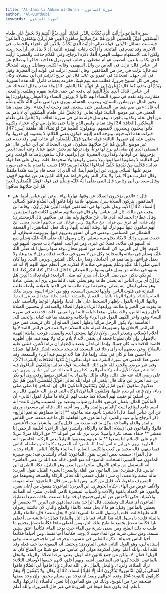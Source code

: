 ```yaml
---
title: 'Al-Jami li Ahkam al-Quran - سورة الماعون'
author: 'Al-Qurthubi'
keywords: 'سورة الماعون'
---
```


سورة الماعون
أَرَأَيْتَ الَّذِي يُكَذِّبُ بِالدِّينِ
فَذلِكَ الَّذِي يَدُعُّ الْيَتِيمَ
وَلا يَحُضُّ عَلى طَعامِ الْمِسْكِينِ
فَوَيْلٌ لِلْمُصَلِّينَ
الَّذِينَ هُمْ عَنْ صَلاتِهِمْ ساهُونَ
الَّذِينَ هُمْ يُراؤُنَ
وَيَمْنَعُونَ الْماعُونَ
فيه ست مسائل:
الأولى: قوله تعالى:
أَرَأَيْتَ الَّذِي يُكَذِّبُ بِالدِّينِ
أي بالجزاء والحساب في الآخرة، وقد تقدم في الفاتحة. وأَ رَأَيْتَ بإثبات الهمزة الثانية، إذ لا يقال في أرأيت: ريت، ولكن ألف الاستفهام سهلت الهمزة ألفا، ذكره الزجاج.
وفي الكلام حذف، والمعنى: أرأيت الذي يكذب بالدين: أمصيب هو أم مخطئ. واختلف فيمن نزل هذا فيه، فذكر أبو صالح عن ابن عباس قال: نزلت في العاص بن وائل السهمي، وقاله الكلبي ومقاتل.
وروى الضحاك عنه قال: نزلت في رجل من المنافقين.
وقال السدي: نزلت في الوليد ابن المغيرة. وقيل في أبي جهل. الضحاك: في عمرو بن عائذ. قال ابن جريج: نزلت في أبي سفيان، وكان ينحر في كل أسبوع جزورا، فطلب منه يتيم شيئا، فقرعه بعصاه، فأنزل الله هذه السورة. ويَدُعُّ أي يدفع، كما قال:
يُدَعُّونَ إِلى نارِ جَهَنَّمَ دَعًّا
[الطور: 13] وقد تقدم.
وقال الضحاك عن ابن عباس: فَذلِكَ الَّذِي يَدُعُّ الْيَتِيمَ أي يدفعه عن حقه. قتادة: يقهره ويظلمه. والمعنى متقارب. وقد تقدم في سورة النساء أنهم كانوا لا يورثون النساء ولا الصغار، ويقولون: إنما يحوز المال من يطعن بالسنان، ويضرب بالحسام. وروي عن النبي صَلَّى اللَّهُ عَلَيْهِ وَسَلَّمَ أنه قال:
«من ضم يتيما من المسلمين حتى يستغني فقد وجبت له الجنة»
. وقد مضى هذا المعنى في غير موضع.
الثانية: قوله تعالى:
وَلا يَحُضُّ عَلى طَعامِ الْمِسْكِينِ
أي لا يأمر به، من أجل بخله وتكذيبه بالجزاء. وهو مثل قوله تعالى في سورة الحاقة:
وَلا يَحُضُّ عَلى طَعامِ الْمِسْكِينِ
[الحاقة: 34] وقد تقدم. وليس الذم عاما حتى يتناول من تركه عجزا، ولكنهم كانوا يبخلون ويعتذرون لأنفسهم، ويقولون:
أَنُطْعِمُ مَنْ لَوْ يَشاءُ اللَّهُ أَطْعَمَهُ
[يس: 47]، فنزلت هذه الآية فيهم، وتوجه الذم إليهم. فيكون معنى الكلام: لا يفعلونه إن قدروا، ولا يحثون عليه إن عسروا.
الثالثة: قوله تعالى:
فَوَيْلٌ لِلْمُصَلِّينَ
أي عذاب لهم. وقد تقدم في غير موضع..
الَّذِينَ هُمْ عَنْ صَلاتِهِمْ ساهُونَ
، فروى الضحاك عن ابن عباس قال: هو المصلي الذي إن صلى لم يرج لها ثوابا، وإن تركها لم يخش عليها عقابا. وعنه أيضا: الذين يؤخرونها عن أوقاتها. وكذا روى المغيرة عن إبراهيم، قال: ساهون بإضاعة الوقت. وعن أبي العالية: لا يصلونها لمواقيتها، ولا يتمون ركوعها ولا سجودها. قلت: ويدل على هذا قوله تعالى:
فَخَلَفَ مِنْ بَعْدِهِمْ خَلْفٌ أَضاعُوا الصَّلاةَ
[مريم: 59] حسب ما تقدم بيانه في سورة مريم عليها السلام.
وروى عن إبراهيم أيضا: أنه الذي إذا سجد قام برأسه هكذا ملتفتا.
وقال قطرب: هو ألا يقرأ ولا يذكر الله.
وفي قراءة عبد الله الذين هم عن صلاتهم لاهون.
وقال سعد بن أبي وقاص: قال النبي صَلَّى اللَّهُ عَلَيْهِ وَسَلَّمَ في قوله:
فَوَيْلٌ لِلْمُصَلِّينَ الَّذِينَ هُمْ عَنْ صَلاتِهِمْ ساهُونَ
- قال-:
«الذين يؤخرون الصلاة عن وقتها، تهاونا بها»
. وعن ابن عباس أيضا: هم المنافقون يتركون الصلاة سرا، يصلونها علانية
وَإِذا قامُوا إِلَى الصَّلاةِ قامُوا كُسالى
[النساء: 142] الآية. ويدل على أنها في المنافقين قوله:
الَّذِينَ هُمْ يُراؤُنَ
، وقاله ابن وهب عن مالك. قال ابن عباس: ولو قال في صلاتهم ساهون لكانت في المؤمنين.
وقال عطاء: الحمد لله الذي قال عَنْ صَلاتِهِمْ ولم يقل في صلاتهم. قال الزمخشري: فإن قلت: أي فرق بين قوله: عَنْ صَلاتِهِمْ، وبين قولك: في صلاتهم؟ قلت: معنى عَنْ أنهم ساهون عنها سهو ترك لها، وقلة التفات إليها، وذلك فعل المنافقين، أو الفسقة الشطار من المسلمين. ومعنى
في
أن السهو يعتريهم فيها، بوسوسة شيطان، أو حديث نفس، وذلك لا يكاد يخلو منه مسلم. وكان رسول الله صَلَّى اللَّهُ عَلَيْهِ وَسَلَّمَ يقع له السهو في صلاته، فضلا عن غيره، ومن ثم أثبت الفقهاء باب سجود السهو في كتبهم. قال ابن العربي: لان السلامة من السهو محال، وقد سها رسول الله صَلَّى اللَّهُ عَلَيْهِ وَسَلَّمَ في صلاته والصحابة: وكل من لا يسهو في صلاته، فذلك رجل لا يتدبرها، ولا يعقل قراءتها، وإنما همه في أعدادها، وهذا رجل يأكل القشور، ويرمي اللب. وما كان النبي صَلَّى اللَّهُ عَلَيْهِ وَسَلَّمَ يسهو في صلاته إلا لفكرته في أعظم منها، اللهم إلا أنه قد يسهو في صلاته من يقبل على وسواس الشيطان إذا قال له: اذكر كذا، اذكر كذا، لما لم يكن يذكر، حتى يضل الرجل أن يدري كم صلى.
الرابعة: قوله تعالى:
الَّذِينَ هُمْ يُراؤُنَ
أي يرى الناس أنه يصلي طاعة وهو يصلي تقية، كالفاسق، يرى أنه يصلي عبادة وهو يصلي ليقال: إنه يصلي. وحقيقة الرياء طلب ما في الدنيا بالعبادة، وأصله طلب المنزلة في قلوب الناس. وأولها تحسين السمت، وهو من أجزاء النبوة، ويريد بذلك الجاه والثناء. وثانيها: الرياء بالثياب القصار والخشنة، ليأخذ بذلك هيئة الزهد في الدنيا. وثالثها: الرياء بالقول، بإظهار التسخط على أهل الدنيا، وإظهار الوعظ والتأسف على ما يفوت من الخير والطاعة. ورابعها: الرياء بإظهار الصلاة والصدقة، أو بتحسين الصلاة لأجل رؤية الناس، وذلك يطول، وهذا دليله، قاله ابن العربي. قلت: قد تقدم في سورة النساء وهود وآخر الكهف القول في الرياء وأحكامه وحقيقته بما فيه كفاية. والحمد لله.
الخامسة: ولا يكون الرجل مرائيا بإظهار العمل الصالح إن كان فريضة، فمن حق الفرائض الإعلان بها وتشهيرها، لقوله عليه السلام:
«ولا غمة في فرائض الله»
لأنها أعلام الإسلام، وشعائر الدين، ولان تاركها يستحق الذم والمقت، فوجب إماطة التهمة بالإظهار، وإن كان تطوعا فحقه أن يخفي، لأنه لا يلام تركه ولا تهمة فيه، فإن أظهره قاصدا للاقتداء به كان جميلا. وإنما الرياء أن يقصد بالإظهار أن تراه الأعين، فتثنى عليه بالصلاح. وعن بعضهم أنه رأى رجلا في المسجد قد سجد سجدة الشكر فأطالها، فقال: ما أحسن هذا لو كان في بيتك. وإنما قال هذا لأنه توسم فيه الرياء والسمعة. وقد مضى هذا المعنى في سورة البقرة عند قوله تعالى:
إِنْ تُبْدُوا الصَّدَقاتِ
[البقرة: 271]، وفي غير موضع. والحمد لله على ذلك.
السادسة: قوله تعالى:
وَيَمْنَعُونَ الْماعُونَ
فيه اثنا عشر قولا: الأول- أنه زكاة أموالهم. كذا روى الضحاك عن ابن عباس.
وروى عن علي رضي الله عنه مثل ذلك، وقاله مالك. والمراد به المنافق يمنعها. وقد روى أبو بكر بن عبد العزيز عن مالك قال: بلغني أن قوله الله تعالى:
فَوَيْلٌ لِلْمُصَلِّينَ الَّذِينَ هُمْ عَنْ صَلاتِهِمْ ساهُونَ الَّذِينَ هُمْ يُراؤُنَ وَيَمْنَعُونَ الْماعُونَ
قال: إن المنافق إذا صلى صلى رياء، وإن فاتته لم يندم عليها، وَيَمْنَعُونَ الْماعُونَ الزكاة التي فرض الله عليهم. قال زيد بن أسلم: لو خفيت لهم الصلاة كما خفيت لهم الزكاة ما صلوا. القول الثاني- أن الْماعُونَ المال، بلسان قريش، قاله ابن شهاب وسعيد بن المسيب. وقول ثالث- أنه اسم جامع لمنافع البيت كالفأس والقدر والنار وما أشبه ذلك، قاله ابن مسعود، وروي عن ابن عباس أيضا. قال الأعشى:
بأجود منه بماعونه ** إذا ما سماؤهم لم تغم
الرابع- ذكر الزجاج وأبو عبيد والمبرد أن الماعون في الجاهلية كل ما فيه منفعة، حتى الفأس والقدر والدلو والقداحة، وكل ما فيه منفعة من قليل وكثير، وأنشدوا بيت الأعشى. قالوا: والماعون في الإسلام: الطاعة والزكاة، وأنشدوا قول الراعي:
أخليفة الرحمن إنا معشر ** حنفاء نسجد بكرة وأصيلا
عرب نرى لله من أموالنا ** حق الزكاة منزلا تنزيلا
قوم على الإسلام لما يمنعوا ** ما عونهم ويضيعوا التهليلا
يعني الزكاة.
الخامس- أنه العارية، روى عن ابن عباس أيضا.
السادس: أنه المعروف كله الذي يتعاطاه الناس فيما بينهم، قاله محمد بن كعب والكلبي.
السابع- أنه الماء والكلأ.
الثامن- الماء وحده. قال الفراء: سمعت بعض العرب يقول: الماعون: الماء، وأنشدني فيه:
يمج صبيرة الماعون صبا
الصبير: السحاب.
التاسع- أنه منع الحق، قاله عبد الله بن عمر.
العاشر- أنه المستغل من منافع الأموال، مأخوذ من المعن وهو القليل، حكاه الطبري ابن عباس. قال قطرب: أصل الماعون من القلة. والمعن: الشيء القليل، تقول العرب: ماله سعنة ولا معنة، أي شيء قليل. فسمى الله تعالى الزكاة والصدقة ونحوهما من المعروف ماعونا، لأنه قليل من كثير. ومن الناس من قال: الماعون: أصله معونة، والألف عوض من الهاء، حكاه الجوهري. ابن العربي: الماعون: مفعول من أعان يعين، والعون: هو الامداد بالقوة والآلات والأسباب الميسرة للأمر.
الحادي عشر- أنه الطاعة والانقياد. حكى الأخفش عن أعرابي فصيح: لو قد نزلنا لصنعت بناقتك صنيعا تعطيك الماعون أي تنقاد لك وتطيعك. قال الراجز:
متى تصادفهن في البرين ** يخضعن أو يعطين بالماعون
وقيل: هو ما لا يحل منعه، كالماء والملح والنار، لان عائشة رضوان الله عليها قالت: قلت يا رسول الله، ما الشيء الذي لا يحل منعه؟ قال:
«الماء والنار والملح قلت: يا رسول الله هذا الماء، فما بال النار والملح؟ فقال: يا عائشة من أعطى نارا فكأنما تصدق بجميع ما طبخ بتلك النار، ومن أعطى ملحا فكأنما تصدق بجميع ما طيب به ذلك الملح، ومن سقى شربة من الماء حيث يوجد الماء، فكأنما أعتق ستين نسمة. ومن سقى شربة من الماء حيث لا يوجد، فكأنما أحيا نفسا، ومن أحياها فكأنما أحيا الناس جميعا»
. ذكره الثعلبي في تفسيره، وخرجه ابن ماجه في سننه.
وفي إسناده لين، وهو القول الثاني عشر. الماوردي: ويحتمل أنه المعونة بما خف فعله وقد ثقله الله. والله أعلم. وقيل لعكرمة مولى ابن عباس: من منع شيئا من المتاع كان له الويل؟ فقال: لا، ولكن من جمع ثلاثهن فله الويل، يعني: ترك الصلاة، والرياء، والبخل بالماعون. قلت: كونها في المنافقين أشبه، وبهم أخلق، لأنهم جمعوا الأوصاف الثلاثة: ترك الصلاة، والرياء، والبخل بالمال، قال الله تعالى:
وَإِذا قامُوا إِلَى الصَّلاةِ قامُوا كُسالى يُراؤُنَ النَّاسَ وَلا يَذْكُرُونَ اللَّهَ إِلَّا قَلِيلًا
[النساء: 142]، وقال:
وَلا يُنْفِقُونَ إِلَّا وَهُمْ كارِهُونَ
[التوبة: 54]. وهذه أحوالهم ويبعد أن توجد من مسلم محقق، وإن وجد بعضها فيلحقه جزء من التوبيخ، وذلك في منع الماعون إذا تعين، كالصلاة إذا تركها. والله أعلم. إنما يكون منعا قبيحا في المروءة في غير حال الضرورة. والله أعلم.